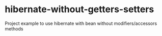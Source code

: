 hibernate-without-getters-setters
=================================

Project example to use hibernate with bean without modifiers/accessors methods
